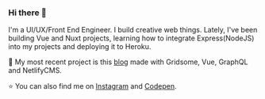### Hi there 👋

<!--
**sashatran/sashatran** is a ✨ _special_ ✨ repository because its `README.md` (this file) appears on your GitHub profile.

Here are some ideas to get you started:

- 🔭 I’m currently working on ...
- 🌱 I’m currently learning ...
- 👯 I’m looking to collaborate on ...
- 🤔 I’m looking for help with ...
- 💬 Ask me about ...
- 📫 How to reach me: ...
- 😄 Pronouns: ...
- ⚡ Fun fact: ...
-->

I'm a UI/UX/Front End Engineer. I build creative web things. Lately, I've been building Vue and Nuxt projects, learning how to integrate Express(NodeJS) into my projects and deploying it to Heroku. 

📒 My most recent project is this [blog](https://sashatran-blog.netlify.app/) made with Gridsome, Vue, GraphQL and NetlifyCMS.

⭐️ You can also find me on [Instagram](https://www.instagram.com/sasha.codes/) and [Codepen](https://codepen.io/sashatran). 
